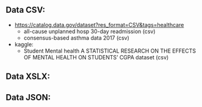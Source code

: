 ## Data CSV:
- https://catalog.data.gov/dataset?res_format=CSV&tags=healthcare
  - all-cause unplanned hosp 30-day readmission (csv)
  - consensus-based asthma data 2017 (csv)
- kaggle:
    - Student Mental health A STATISTICAL RESEARCH ON THE EFFECTS OF MENTAL HEALTH ON STUDENTS’ CGPA dataset (csv)
## Data XSLX:



## Data JSON:
